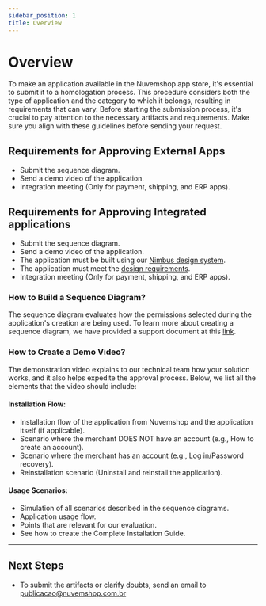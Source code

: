 ```yaml
---
sidebar_position: 1
title: Overview
---
```


# Overview

To make an application available in the Nuvemshop app store, it's essential to submit it to a homologation process. This procedure considers both the type of application and the category to which it belongs, resulting in requirements that can vary. Before starting the submission process, it's crucial to pay attention to the necessary artifacts and requirements. Make sure you align with these guidelines before sending your request.

## Requirements for Approving External Apps

- Submit the sequence diagram.
- Send a demo video of the application.
- Integration meeting (Only for payment, shipping, and ERP apps).

## Requirements for Approving Integrated applications

- Submit the sequence diagram.
- Send a demo video of the application.
- The application must be built using our [Nimbus design system](https://nimbus.tiendanube.com/).
- The application must meet the [design requirements](../homologation/checklist.md).
- Integration meeting (Only for payment, shipping, and ERP apps).

### How to Build a Sequence Diagram?

The sequence diagram evaluates how the permissions selected during the application's creation are being used. To learn more about creating a sequence diagram, we have provided a support document at this [link](https://docs.google.com/document/d/1MFpRkSTDF2hPrvITL5H0Vw9NyT9c_Pm1cq7Gsf73LmM/edit).

### How to Create a Demo Video?

The demonstration video explains to our technical team how your solution works, and it also helps expedite the approval process. Below, we list all the elements that the video should include:

#### Installation Flow:

- Installation flow of the application from Nuvemshop and the application itself (if applicable).
- Scenario where the merchant DOES NOT have an account (e.g., How to create an account).
- Scenario where the merchant has an account (e.g., Log in/Password recovery).
- Reinstallation scenario (Uninstall and reinstall the application).

#### Usage Scenarios:

- Simulation of all scenarios described in the sequence diagrams.
- Application usage flow.
- Points that are relevant for our evaluation.
- See how to create the Complete Installation Guide.

---

## Next Steps

- To submit the artifacts or clarify doubts, send an email to publicacao@nuvemshop.com.br

